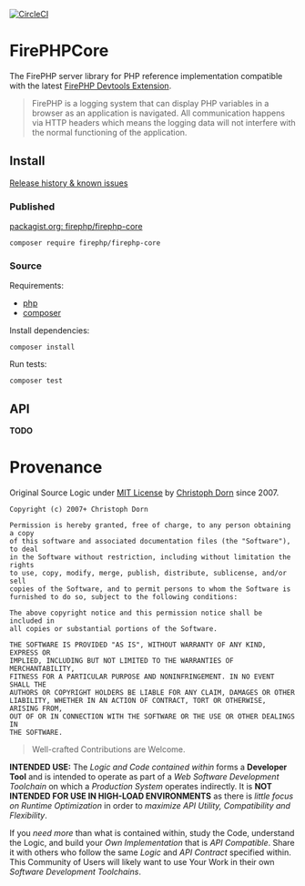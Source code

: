 [![CircleCI](https://circleci.com/gh/firephp/firephp-core.svg?style=svg)](https://circleci.com/gh/firephp/firephp-core)

FirePHPCore
===========

The FirePHP server library for PHP reference implementation compatible with the latest [FirePHP Devtools Extension](https://github.com/firephp/firephp-for-browser-devtools).

> FirePHP is a logging system that can display PHP variables in a browser as an application is navigated. All communication happens via HTTP headers which means the logging data will not interfere with the normal functioning of the application.

Install
-------

[Release history & known issues](https://github.com/firephp/firephp-core/wiki)

### Published

[packagist.org: firephp/firephp-core](https://packagist.org/packages/firephp/firephp-core)

    composer require firephp/firephp-core

### Source

Requirements:

  * [php](https://www.php.net/)
  * [composer](https://getcomposer.org/)

Install dependencies:

    composer install

Run tests:
  
    composer test

API
---

**TODO**


Provenance
==========

Original Source Logic under [MIT License](https://opensource.org/licenses/mit-license) by [Christoph Dorn](http://christophdorn.com) since 2007.

```
Copyright (c) 2007+ Christoph Dorn

Permission is hereby granted, free of charge, to any person obtaining a copy
of this software and associated documentation files (the "Software"), to deal
in the Software without restriction, including without limitation the rights
to use, copy, modify, merge, publish, distribute, sublicense, and/or sell
copies of the Software, and to permit persons to whom the Software is
furnished to do so, subject to the following conditions:

The above copyright notice and this permission notice shall be included in
all copies or substantial portions of the Software.

THE SOFTWARE IS PROVIDED "AS IS", WITHOUT WARRANTY OF ANY KIND, EXPRESS OR
IMPLIED, INCLUDING BUT NOT LIMITED TO THE WARRANTIES OF MERCHANTABILITY,
FITNESS FOR A PARTICULAR PURPOSE AND NONINFRINGEMENT. IN NO EVENT SHALL THE
AUTHORS OR COPYRIGHT HOLDERS BE LIABLE FOR ANY CLAIM, DAMAGES OR OTHER
LIABILITY, WHETHER IN AN ACTION OF CONTRACT, TORT OR OTHERWISE, ARISING FROM,
OUT OF OR IN CONNECTION WITH THE SOFTWARE OR THE USE OR OTHER DEALINGS IN
THE SOFTWARE.
```

> Well-crafted Contributions are Welcome.

**INTENDED USE:** The *Logic and Code contained within* forms a **Developer Tool** and is intended to operate as part of a *Web Software Development Toolchain* on which a *Production System* operates indirectly. It is **NOT INTENDED FOR USE IN HIGH-LOAD ENVIRONMENTS** as there is *little focus on Runtime Optimization* in order to *maximize API Utility, Compatibility and Flexibility*.

If you *need more* than what is contained within, study the Code, understand the Logic, and build your *Own Implementation* that is *API Compatible*. Share it with others who follow the same *Logic* and *API Contract* specified within. This Community of Users will likely want to use Your Work in their own *Software Development Toolchains*.
